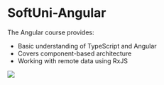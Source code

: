 # SoftUni-Angular
The Angular course provides: 
- Basic understanding of TypeScript and Angular 
- Covers component-based architecture 
- Working with remote data using RxJS


<img src="https://miro.medium.com/v2/resize:fit:640/format:webp/1*YTTGdY_5JAA9KDBAtfEcBQ.png" style="max-width: 50%;](https://miro.medium.com/v2/resize:fit:640/format:webp/1*YTTGdY_5JAA9KDBAtfEcBQ.png)https://miro.medium.com/v2/resize:fit:640/format:webp/1*YTTGdY_5JAA9KDBAtfEcBQ.png">
